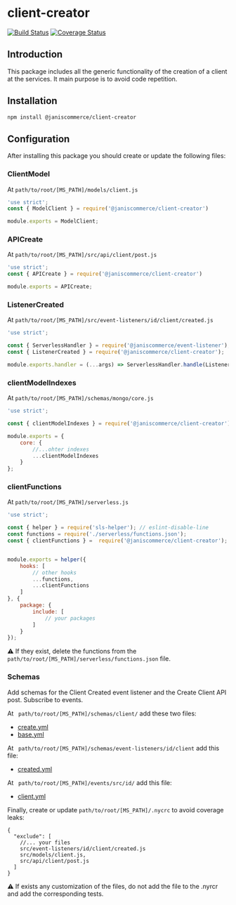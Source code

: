 # client-creator

[![Build Status](https://travis-ci.org/janis-commerce/client-creator.svg?branch=master)](https://travis-ci.org/janis-commerce/client-creator)
[![Coverage Status](https://coveralls.io/repos/github/janis-commerce/client-creator/badge.svg?branch=master)](https://coveralls.io/github/janis-commerce/client-creator?branch=master)


## Introduction
This package includes all the generic functionality of the creation of a client at the services. It main purpose is to avoid code repetition. 
## Installation
```sh
npm install @janiscommerce/client-creator
```
## Configuration

After installing this package you should create or update the following files:

### ClientModel
At `path/to/root/[MS_PATH]/models/client.js`

```js
'use strict';
const { ModelClient } = require('@janiscommerce/client-creator')

module.exports = ModelClient;

```

### APICreate
At `path/to/root/[MS_PATH]/src/api/client/post.js`

```js
'use strict';
const { APICreate } = require('@janiscommerce/client-creator')

module.exports = APICreate;
```

### ListenerCreated
At `path/to/root/[MS_PATH]/src/event-listeners/id/client/created.js`

```js
'use strict';

const { ServerlessHandler } = require('@janiscommerce/event-listener');
const { ListenerCreated } = require('@janiscommerce/client-creator');

module.exports.handler = (...args) => ServerlessHandler.handle(ListenerCreated, ...args);
```

### clientModelIndexes
At `path/to/root/[MS_PATH]/schemas/mongo/core.js`

```js
'use strict';

const { clientModelIndexes } = require('@janiscommerce/client-creator');

module.exports = {
	core: {
        //...ohter indexes
		...clientModelIndexes
	}
};

```

### clientFunctions
At `path/to/root/[MS_PATH]/serverless.js`

```js
'use strict';

const { helper } = require('sls-helper'); // eslint-disable-line
const functions = require('./serverless/functions.json');
const { clientFunctions } =  require('@janiscommerce/client-creator');


module.exports = helper({
	hooks: [
		// other hooks
        ...functions,
        ...clientFunctions
	]
}, {
	package: {
		include: [
			// your packages
		]
	}
});
```
:warning: If they exist, delete the functions from the` path/to/root/[MS_PATH]/serverless/functions.json` file.

### Schemas
Add schemas for the Client Created event listener and the Create Client API post. Subscribe to events.

At ` path/to/root/[MS_PATH]/schemas/client/` add these two files:
- [create.yml](schemas/create.yml)
- [base.yml](schemas/base.yml)


At ` path/to/root/[MS_PATH]/schemas/event-listeners/id/client` add this file: 
- [created.yml](schemas/created.yml)

At ` path/to/root/[MS_PATH]/events/src/id/` add this file: 
- [client.yml](schemas/client.yml)


Finally, create or update `path/to/root/[MS_PATH]/.nycrc` to avoid coverage leaks:
```
{
  "exclude": [
    //... your files
    src/event-listeners/id/client/created.js
    src/models/client.js,
    src/api/client/post.js
  ]
}
```

:warning: If exists any customization of the files, do not add the file to the .nyrcr and add the corresponding tests.